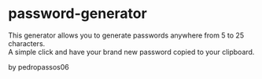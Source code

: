 # password-generator
This generator allows you to generate passwords anywhere from 5 to 25 characters.  
A simple click and have your brand new password copied to your clipboard. 

by pedropassos06
